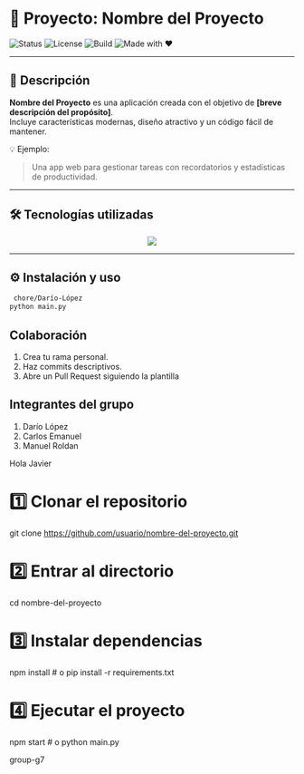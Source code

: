 # 🚀 Proyecto: Nombre del Proyecto

![Status](https://img.shields.io/badge/status-en%20desarrollo-yellow)
![License](https://img.shields.io/badge/licencia-MIT-blue)
![Build](https://img.shields.io/badge/build-passing-brightgreen)
![Made with ❤️](https://img.shields.io/badge/made%20with-%E2%9D%A4-red)

---

## 🧠 Descripción

**Nombre del Proyecto** es una aplicación creada con el objetivo de **[breve descripción del propósito]**.  
Incluye características modernas, diseño atractivo y un código fácil de mantener.

💡 Ejemplo:  
> Una app web para gestionar tareas con recordatorios y estadísticas de productividad.

---

## 🛠️ Tecnologías utilizadas

<p align="center">
  <img src="https://skillicons.dev/icons?i=html,css,js,react,nodejs,java,mysql,python,git,github,vscode" />
</p>

---

## ⚙️ Instalación y uso

```bash
 chore/Darío-López
python main.py
```

## Colaboración
1. Crea tu rama personal.
2. Haz commits descriptivos.
3. Abre un Pull Request siguiendo la plantilla

## Integrantes del grupo
1. Darío López
2. Carlos Emanuel
3. Manuel Roldan


Hola Javier

# 1️⃣ Clonar el repositorio
git clone https://github.com/usuario/nombre-del-proyecto.git

# 2️⃣ Entrar al directorio
cd nombre-del-proyecto

# 3️⃣ Instalar dependencias
npm install   # o pip install -r requirements.txt

# 4️⃣ Ejecutar el proyecto
npm start     # o python main.py


 group-g7
